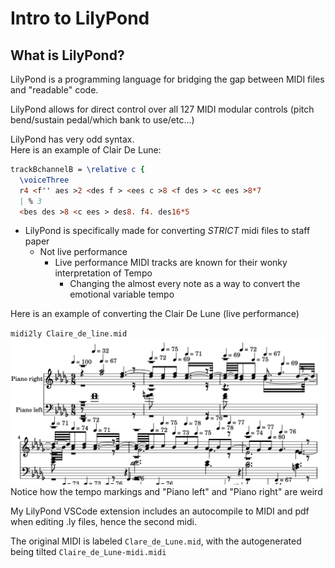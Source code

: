 # Intro to LilyPond

## What is LilyPond?

LilyPond is a programming language for bridging the gap between MIDI files and "readable" code.

LilyPond allows for direct control over all 127 MIDI modular controls (pitch bend/sustain pedal/which bank to use/etc...)

LilyPond has very odd syntax.  
Here is an example of Clair De Lune:

```ly
trackBchannelB = \relative c {
  \voiceThree
  r4 <f'' aes >2 <des f > <ees c >8 <f des > <c ees >8*7 
  | % 3
  <bes des >8 <c ees > des8. f4. des16*5 

```

* LilyPond is specifically made for converting *STRICT* midi files to staff paper
  * Not live performance
    * Live performance MIDI tracks are known for their wonky interpretation of Tempo
      * Changing the almost every note as a way to convert the emotional variable tempo

Here is an example of converting the Clair De Lune (live performance)

`midi2ly Claire_de_line.mid`
![Clair de Lune](Images/1-Clair_de_Lune.png)
Notice how the tempo markings and "Piano left" and "Piano right" are weird

My LilyPond VSCode extension includes an autocompile to MIDI and pdf when editing .ly files, hence the second midi.

The original MIDI is labeled `Clare_de_Lune.mid`, with the autogenerated being tilted `Claire_de_Lune-midi.midi`
